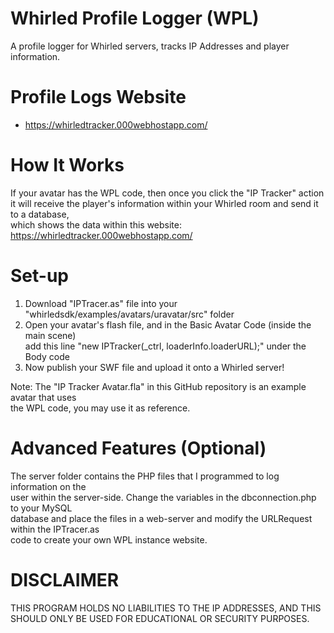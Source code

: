# Whirled Profile Logger (WPL)
A profile logger for Whirled servers, tracks IP Addresses and player information.

# Profile Logs Website
- https://whirledtracker.000webhostapp.com/

# How It Works
If your avatar has the WPL code, then once you click the "IP Tracker" action  
it will receive the player's information within your Whirled room and send it to a database,  
which shows the data within this website: https://whirledtracker.000webhostapp.com/

# Set-up
1. Download "IPTracer.as" file into your "whirledsdk/examples/avatars/uravatar/src" folder  
2. Open your avatar's flash file, and in the Basic Avatar Code (inside the main scene)  
add this line "new IPTracker(_ctrl, loaderInfo.loaderURL);" under the Body code  
3. Now publish your SWF file and upload it onto a Whirled server!  

Note: The "IP Tracker Avatar.fla" in this GitHub repository is an example avatar that uses  
the WPL code, you may use it as reference.

# Advanced Features (Optional)
The server folder contains the PHP files that I programmed to log information on the  
user within the server-side. Change the variables in the dbconnection.php to your MySQL  
database and place the files in a web-server and modify the URLRequest within the IPTracer.as  
code to create your own WPL instance website.

# DISCLAIMER
THIS PROGRAM HOLDS NO LIABILITIES TO THE IP ADDRESSES, AND THIS SHOULD ONLY BE USED FOR EDUCATIONAL OR SECURITY PURPOSES.  
